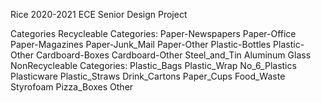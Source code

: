 Rice 2020-2021 ECE Senior Design Project

Categories
Recycleable Categories:
    Paper-Newspapers
    Paper-Office
    Paper-Magazines
    Paper-Junk_Mail
    Paper-Other
    Plastic-Bottles
    Plastic-Other
    Cardboard-Boxes
    Cardboard-Other
    Steel_and_Tin
    Aluminum
    Glass
NonRecycleable Categories:
    Plastic_Bags
    Plastic_Wrap
    No_6_Plastics
    Plasticware
    Plastic_Straws
    Drink_Cartons
    Paper_Cups
    Food_Waste
    Styrofoam
    Pizza_Boxes
    Other
